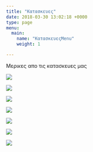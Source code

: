 ```yaml
---
title: "Κατασκευες"
date: 2018-03-30 13:02:18 +0000
type: page
menu:
  main:
    name: "ΚατασκευεςMenu"
    weight: 1

---
```

Μερικες απο τις κατασκευες μας

![](/images/steel.jpg)

![](/images/AnoxeidotiLantzaMe2Gournes.jpg)

![](/images/AnoxeidotiLantzaMe3Gournes.JPG)

![](/images/AnoxeidotiLantzaMe3Gournes.JPG)

![](/images/Filtra1.jpg)

![](/images/Filtra2.jpg)

![](/images/Fouska.jpg)
